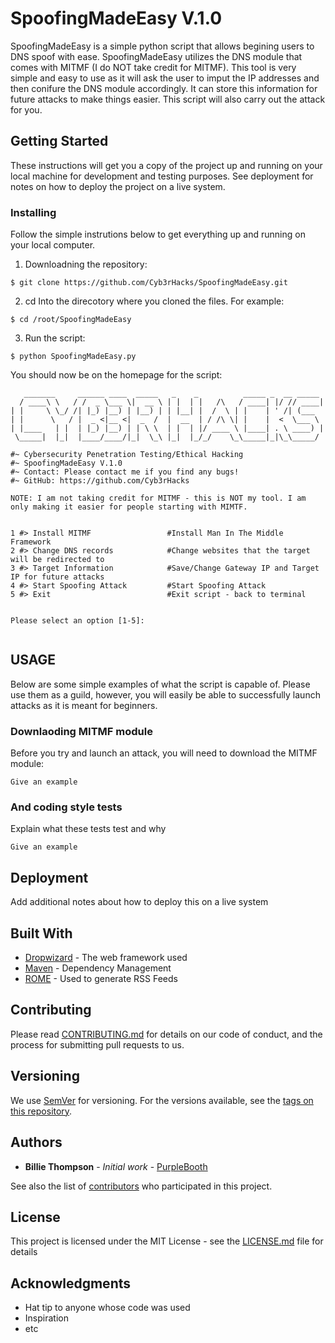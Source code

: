 # SpoofingMadeEasy V.1.0

SpoofingMadeEasy is a simple python script that allows begining users to DNS spoof with ease. SpoofingMadeEasy utilizes the DNS module that comes with MITMF (I do NOT take credit for MITMF). This tool is very simple and easy to use as it will ask the user to imput the IP addresses and then conifure the DNS module accordingly. It can store this information for future attacks to make things easier. This script will also carry out the attack for you. 

## Getting Started

These instructions will get you a copy of the project up and running on your local machine for development and testing purposes. See deployment for notes on how to deploy the project on a live system.

### Installing

Follow the simple instrutions below to get everything up and running on your local computer.

1. Downloadning the repository:

```
$ git clone https://github.com/Cyb3rHacks/SpoofingMadeEasy.git
```

2. cd Into the direcotory where you cloned the files. For example:

```
$ cd /root/SpoofingMadeEasy
```

3. Run the script:
```
$ python SpoofingMadeEasy.py
```

You should now be on the homepage for the script:
```
   _______     ______ ____  _____   _    _          _____ _  __ _____   
  / ____\ \   / /  _ \___ \|  __ \ | |  | |   /\   / ____| |/ // ____|  
| |     \ \_/ /| |_) |__) | |__) | | |__| |  /  \ | |    | ' /| (___    
| |      \   / |  _ <|__ <|  _  /  |  __  | / /\ \| |    |  <  \___ \   
| |____   | |  | |_) |__) | | \ \  | |  | |/ ____ \ |____| . \ ____) |  
 \_____|  |_|  |____/____/|_|  \_\ |_|  |_/_/    \_\_____|_|\_\_____/   

#~ Cybersecurity Penetration Testing/Ethical Hacking                    
#~ SpoofingMadeEasy V.1.0
#~ Contact: Please contact me if you find any bugs!
#~ GitHub: https://github.com/Cyb3rHacks

NOTE: I am not taking credit for MITMF - this is NOT my tool. I am only making it easier for people starting with MIMTF.


1 #> Install MITMF                 #Install Man In The Middle Framework
2 #> Change DNS records            #Change websites that the target will be redirected to
3 #> Target Information            #Save/Change Gateway IP and Target IP for future attacks
4 #> Start Spoofing Attack         #Start Spoofing Attack
5 #> Exit                          #Exit script - back to terminal


Please select an option [1-5]:


```

## USAGE

Below are some simple examples of what the script is capable of. Please use them as a guild, however, you will easily be able to successfully launch attacks as it is meant for beginners.

### Downlaoding MITMF module

Before you try and launch an attack, you will need to download the MITMF module:

```
Give an example
```

### And coding style tests

Explain what these tests test and why

```
Give an example
```

## Deployment

Add additional notes about how to deploy this on a live system

## Built With

* [Dropwizard](http://www.dropwizard.io/1.0.2/docs/) - The web framework used
* [Maven](https://maven.apache.org/) - Dependency Management
* [ROME](https://rometools.github.io/rome/) - Used to generate RSS Feeds

## Contributing

Please read [CONTRIBUTING.md](https://gist.github.com/PurpleBooth/b24679402957c63ec426) for details on our code of conduct, and the process for submitting pull requests to us.

## Versioning

We use [SemVer](http://semver.org/) for versioning. For the versions available, see the [tags on this repository](https://github.com/your/project/tags). 

## Authors

* **Billie Thompson** - *Initial work* - [PurpleBooth](https://github.com/PurpleBooth)

See also the list of [contributors](https://github.com/your/project/contributors) who participated in this project.

## License

This project is licensed under the MIT License - see the [LICENSE.md](LICENSE.md) file for details

## Acknowledgments

* Hat tip to anyone whose code was used
* Inspiration
* etc




  
